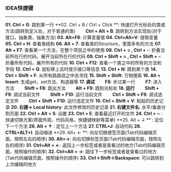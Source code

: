 ### IDEA快捷键
---

**01.  Ctrl + G**:   跳到某一行
**02.  Ctrl + B / Ctrl + Click **:   快速打开光标处的类或方法(跳转到定义处，对于普通的类)
&emsp;&emsp;**Ctrl + Alt + B**:   跳转到方法实现处(对于接口，抽象类，抽象方法)
**03.  Alt+F8**:   计算变量值
**04. Ctrl+Alt+V**:   提取变量
**05. Ctrl + H**:   查看类结构
**06. Alt + 7**:   查看类的Structure，里面多有的方法
**07. Alt + F7**:   查看某一个方法，在整个项目之中的使用
**08. Ctrl + = , Ctrl + -**:   折叠当前所在行的代码，展开当前所在行的代码
**09. Ctrl + Shift + = , Ctrl + Shift + -**:   折叠所有代码，展开所有的代码
**10. Ctrl + F12**:   查看一个类之中的所有的方法和字段
**12. Ctrl + Q**:   鼠标移上去时提示接口等信息
**13. Ctrl + N**:   跳到某个类
**14. Ctrl + Shift + F**:   从所有路路径之中去寻找
**15. Shift + Shift**:   万物搜索
**16. Alt + Insert**:   生成get，set方法，构造器等
**17. 调试**
&emsp;&emsp;**F8**:   步过某一行
&emsp;&emsp;**F7**:   进入方法
&emsp;&emsp;**Shift + F8**:   跳出方法
&emsp;&emsp;**Alt + F9**:   跳到光标处
**18. 运行**
&emsp;&emsp;**Shift + F9**:   调试当前文件
&emsp;&emsp;**Shift + F10**:   运行当前文件
&emsp;&emsp;**Ctrl + Shift + F9**:   调试选定文件
&emsp;&emsp;**Ctrl + Shift + F10**:   运行选定文件
**19. Ctrl + Shift + V**:   粘贴的历史记录
**20. 右键-> Local history**:   此文件修改的历史记录
**21. 右键文件名**:   水平/垂直分割页面
**22. Ctrl + Alt + S**:   设置
**23. Ctrl + E**:   查看最近打开的文件
**24. Ctrl + ~** :   快速切换方案(界面外观，代码风格，快捷键映射等菜单)
**25. Alt + ↓ ** :   定位下一个方法
**26. Alt + ↑** :   定位上一个方法
**27. CTRL+J**:   自动代码
**28. CTRL+ALT+I**:   自动缩进
**29. Alt+ ← **:   向左切换便签页面(Tab代码编辑页面，按照左右的顺序)
**30. Alt+→**:   向右切换标签页面(Tab代码编辑页面，按照左右的顺序)
**31. Ctrl+Alt + ←**:   返回上一步标签或者是查看过的地方(Tab代码编辑页面，按照操作的顺序)
**32. Ctrl+Alt + →**:   跳往下一步标签或者是查看过的地方(Tab代码编辑页面，按照操作的顺序)
**33. Ctrl＋Shift＋Backspace**:   可以跳转到上次编辑的地方